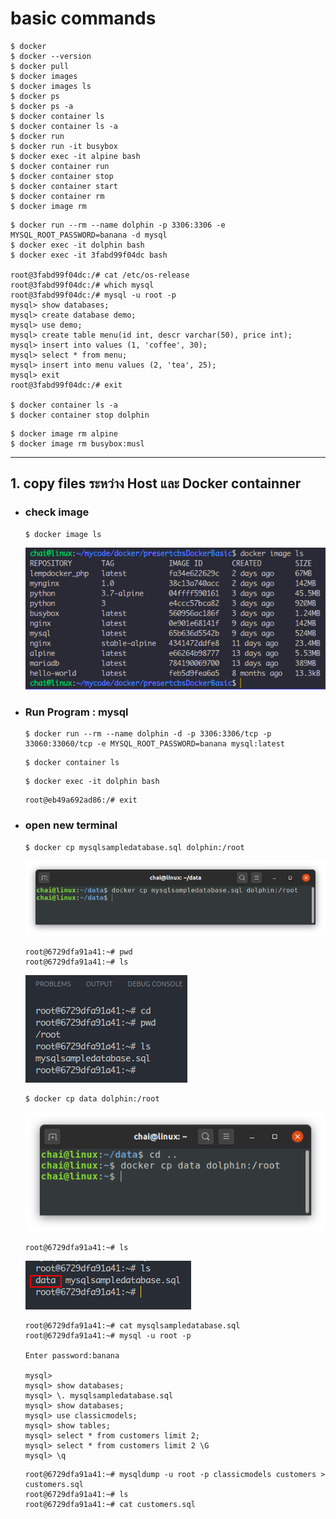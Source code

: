 # basic commands
```
$ docker
$ docker --version
$ docker pull
$ docker images
$ docker images ls
$ docker ps
$ docker ps -a
$ docker container ls 
$ docker container ls -a
$ docker run
$ docker run -it busybox
$ docker exec -it alpine bash
$ docker container run
$ docker container stop
$ docker container start
$ docker container rm
$ docker image rm
```


```
$ docker run --rm --name dolphin -p 3306:3306 -e MYSQL_ROOT_PASSWORD=banana -d mysql
$ docker exec -it dolphin bash
$ docker exec -it 3fabd99f04dc bash

root@3fabd99f04dc:/# cat /etc/os-release 
root@3fabd99f04dc:/# which mysql
root@3fabd99f04dc:/# mysql -u root -p
mysql> show databases;
mysql> create database demo;
mysql> use demo;
mysql> create table menu(id int, descr varchar(50), price int);
mysql> insert into values (1, 'coffee', 30);
mysql> select * from menu;
mysql> insert into menu values (2, 'tea', 25);
mysql> exit
root@3fabd99f04dc:/# exit

$ docker container ls -a
$ docker container stop dolphin
```

```
$ docker image rm alpine
$ docker image rm busybox:musl
```
---
## 1. copy files ระหว่าง Host และ Docker containner
* ### check image
    ```
    $ docker image ls
    ```
    ![](./image_for_readme/docker_image_ls.png)
* ### Run Program : mysql
    ```
    $ docker run --rm --name dolphin -d -p 3306:3306/tcp -p 33060:33060/tcp -e MYSQL_ROOT_PASSWORD=banana mysql:latest
    ```
    ```
    $ docker container ls
    ```
    ```
    $ docker exec -it dolphin bash
    ```
    ```
    root@eb49a692ad86:/# exit
    ```
* ### open new terminal
    ```
    $ docker cp mysqlsampledatabase.sql dolphin:/root
    ```
    ![](./image_for_readme/copy_sql_files_form_myUbutu_to_mysql.png)
    ```
    root@6729dfa91a41:~# pwd
    root@6729dfa91a41:~# ls
    ```
    ![](./image_for_readme/show_data_in_mysql.png)

    ```
    $ docker cp data dolphin:/root
    ```
    ![](./image_for_readme/copy_all_folder.png)

    ```
    root@6729dfa91a41:~# ls
    ```
    ![](./image_for_readme/show_data_folder_mysql.png)

    ```
    root@6729dfa91a41:~# cat mysqlsampledatabase.sql
    root@6729dfa91a41:~# mysql -u root -p

    Enter password:banana

    mysql>
    mysql> show databases;
    mysql> \. mysqlsampledatabase.sql
    mysql> show databases;
    mysql> use classicmodels;
    mysql> show tables;
    mysql> select * from customers limit 2;
    mysql> select * from customers limit 2 \G
    mysql> \q
    ```
    ```
    root@6729dfa91a41:~# mysqldump -u root -p classicmodels customers > customers.sql
    root@6729dfa91a41:~# ls
    root@6729dfa91a41:~# cat customers.sql
    ```
    



